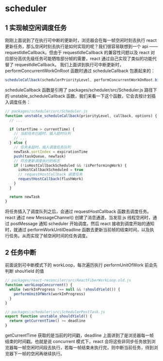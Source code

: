# scheduler

## 1 实现帧空闲调度任务

刚刚上面说到了在执行可中断的更新时，浏览器会在每一帧空闲时刻去执行 react 更新任务，那么空闲时刻去执行是如何实现的呢？我们很容易联想到一个 api —— requestIdleCallback。但由于 requestIdleCallback 的兼容性问题以及 react 对应部分高优先级任务可能牺牲部分帧的需要，react 通过自己实现了类似的功能代替了 requestIdleCallback。
我们上面讲到执行可中断更新时，performConcurrentWorkOnRoot 函数时通过 scheduleCallback 包裹起来的：

```js
scheduleCallback(schedulerPriorityLevel, performConcurrentWorkOnRoot.bind(null, root))
```

scheduleCallback 函数是引用了 packages/scheduler/src/Scheduler.js 路径下的 unstable_scheduleCallback 函数，我们来看一下这个函数，它会去按计划插入调度任务：

```js
// packages/scheduler/src/Scheduler.js
function unstable_scheduleCallback(priorityLevel, callback, options) {
  // ...

  if (startTime > currentTime) {
    // 当前任务已超时，插入超时队列
    // ...
  } else {
    // 任务未超时，插入调度任务队列
    newTask.sortIndex = expirationTime
    push(taskQueue, newTask)
    // 符合更新调度执行的标志
    if (!isHostCallbackScheduled && !isPerformingWork) {
      isHostCallbackScheduled = true
      // requestHostCallback 调度任务
      requestHostCallback(flushWork)
    }
  }

  return newTask
}
```

将任务插入了调度队列之后，会通过 requestHostCallback 函数去调度任务。
react 通过 new MessageChannel() 创建了消息通道，当发现 js 线程空闲时，通过 postMessage 通知 scheduler 开始调度。然后 react 接收到调度开始的通知时，就通过 performWorkUntilDeadline 函数去更新当前帧的结束时间，以及执行任务。从而实现了帧空闲时间的任务调度。

## 2 任务中断

前面说到可中断模式下的 workLoop，每次遍历执行 performUnitOfWork 前会先判断 shouYield 的值

```js
// packages/react-reconciler/src/ReactFiberWorkLoop.old.js
function workLoopConcurrent() {
  while (workInProgress !== null && !shouldYield()) {
    performUnitOfWork(workInProgress)
  }
}

// packages\scheduler\src\SchedulerPostTask.js
export function unstable_shouldYield() {
  return getCurrentTime() >= deadline
}
```
getCurrentTime 获取的是当前的时间戳，deadline 上面讲到了是浏览器每一帧结束的时间戳。也就是说 concurrent 模式下，react 会将这些非同步任务放到浏览器每一帧空闲时间段去执行，若每一帧结束未执行完，则中断当前任务，待到浏览器下一帧的空闲再继续执行。
